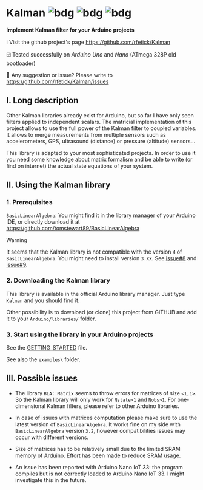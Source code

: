 # Kalman ![bdg](https://img.shields.io/github/license/rfetick/Kalman) ![bdg](https://img.shields.io/github/v/release/rfetick/Kalman) ![bdg](https://img.shields.io/github/commits-since/rfetick/Kalman/latest)

**Implement Kalman filter for your Arduino projects**

:information_source: Visit the github project's page https://github.com/rfetick/Kalman

:ballot_box_with_check: Tested successfully on _Arduino Uno_ and _Nano_ (ATmega 328P old bootloader) 

:arrows_counterclockwise: Any suggestion or issue? Please write to https://github.com/rfetick/Kalman/issues

## I. Long description

Other Kalman libraries already exist for Arduino, but so far I have only seen filters applied to independent scalars. The matricial implementation of this project allows to use the full power of the Kalman filter to coupled variables. It allows to merge measurements from multiple sensors such as accelerometers, GPS, ultrasound (distance) or pressure (altitude) sensors...

This library is adapted to your most sophisticated projects. In order to use it you need some knowledge about matrix formalism and be able to write (or find on internet) the actual state equations of your system.

## II. Using the Kalman library

### 1. Prerequisites

`BasicLinearAlgebra`: You might find it in the library manager of your Arduino IDE, or directly download it at https://github.com/tomstewart89/BasicLinearAlgebra

> [!WARNING]
> It seems that the Kalman library is not compatible with the version `4` of `BasicLinearAlgebra`. You might need to install version `3.XX`. See [issue#8](https://github.com/rfetick/Kalman/issues/8) and [issue#9](https://github.com/rfetick/Kalman/issues/9).

### 2. Downloading the Kalman library

This library is available in the official Arduino library manager. Just type `Kalman` and you should find it.

Other possibility is to download (or clone) this project from GITHUB and add it to your `Arduino/libraries/` folder.

### 3. Start using the library in your Arduino projects

See the [GETTING_STARTED](GETTING_STARTED.md) file.

See also the `examples\` folder.

## III. Possible issues

* The library `BLA::Matrix` seems to throw errors for matrices of size `<1,1>`. So the Kalman library will only work for `Nstate>1` and `Nobs>1`. For one-dimensional Kalman filters, please refer to other Arduino libraries.

* In case of issues with matrices computation please make sure to use the latest version of `BasicLinearAlgebra`. It works fine on my side with `BasicLinearAlgebra` version `3.2`, however compatibilities issues may occur with different versions.

* Size of matrices has to be relatively small due to the limited SRAM memory of Arduino. Effort has been made to reduce SRAM usage.

* An issue has been reported with Arduino Nano IoT 33: the program compiles but is not correctly loaded to Arduino Nano IoT 33. I might investigate this in the future.
